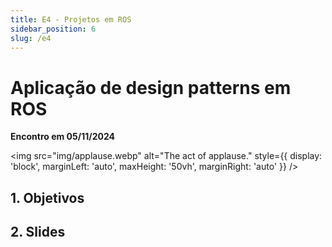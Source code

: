 ```yaml
---
title: E4 - Projetos em ROS
sidebar_position: 6
slug: /e4
---
```


# Aplicação de design patterns em ROS

**Encontro em 05/11/2024**

<img 
  src="img/applause.webp"
  alt="The act of applause."
  style={{ 
    display: 'block',
    marginLeft: 'auto',
    maxHeight: '50vh',
    marginRight: 'auto'
  }} 
/>
<br/>

## 1. Objetivos

## 2. Slides
